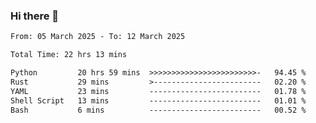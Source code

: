 ### Hi there 👋

<!--
**ututono/ututono** is a ✨ _special_ ✨ repository because its `README.md` (this file) appears on your GitHub profile.

Here are some ideas to get you started:

- 🔭 I’m currently working on ...
- 🌱 I’m currently learning ...
- 👯 I’m looking to collaborate on ...
- 🤔 I’m looking for help with ...
- 💬 Ask me about ...
- 📫 How to reach me: ...
- 😄 Pronouns: ...
- ⚡ Fun fact: ...
-->



<!--START_SECTION:waka-->

```txt
From: 05 March 2025 - To: 12 March 2025

Total Time: 22 hrs 13 mins

Python         20 hrs 59 mins  >>>>>>>>>>>>>>>>>>>>>>>>-   94.45 %
Rust           29 mins         >------------------------   02.20 %
YAML           23 mins         -------------------------   01.78 %
Shell Script   13 mins         -------------------------   01.01 %
Bash           6 mins          -------------------------   00.52 %
```

<!--END_SECTION:waka-->
